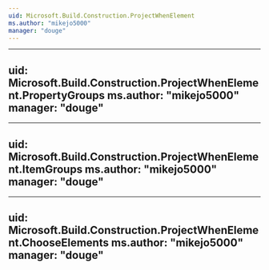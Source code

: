 ```yaml
---
uid: Microsoft.Build.Construction.ProjectWhenElement
ms.author: "mikejo5000"
manager: "douge"
---
```


---
uid: Microsoft.Build.Construction.ProjectWhenElement.PropertyGroups
ms.author: "mikejo5000"
manager: "douge"
---

---
uid: Microsoft.Build.Construction.ProjectWhenElement.ItemGroups
ms.author: "mikejo5000"
manager: "douge"
---

---
uid: Microsoft.Build.Construction.ProjectWhenElement.ChooseElements
ms.author: "mikejo5000"
manager: "douge"
---
